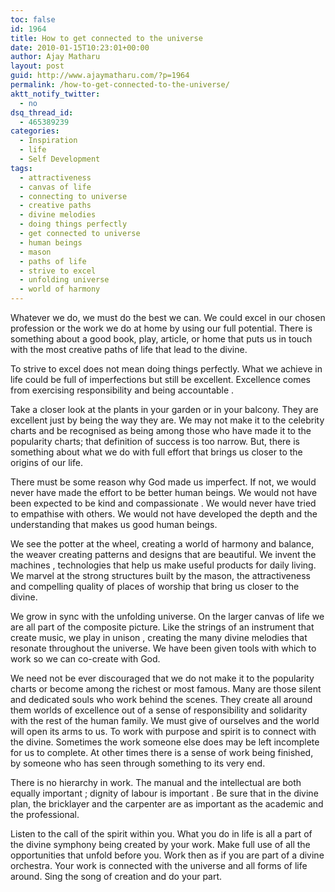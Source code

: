 ```yaml
---
toc: false
id: 1964
title: How to get connected to the universe
date: 2010-01-15T10:23:01+00:00
author: Ajay Matharu
layout: post
guid: http://www.ajaymatharu.com/?p=1964
permalink: /how-to-get-connected-to-the-universe/
aktt_notify_twitter:
  - no
dsq_thread_id:
  - 465389239
categories:
  - Inspiration
  - life
  - Self Development
tags:
  - attractiveness
  - canvas of life
  - connecting to universe
  - creative paths
  - divine melodies
  - doing things perfectly
  - get connected to universe
  - human beings
  - mason
  - paths of life
  - strive to excel
  - unfolding universe
  - world of harmony
---
```

Whatever we do, we must do the best we can. We could excel in our chosen profession or the work we do at home by using our full potential. There is something about a good book, play, article, or home that puts us in touch with the most creative paths of life that lead to the divine.

To strive to excel does not mean doing things perfectly. What we achieve in life could be full of imperfections but still be excellent. Excellence comes from exercising responsibility and being accountable .

Take a closer look at the plants in your garden or in your balcony. They are excellent just by being the way they are. We may not make it to the celebrity charts and be recognised as being among those who have made it to the popularity charts; that definition of success is too narrow. But, there is something about what we do with full effort that brings us closer to the origins of our life.

There must be some reason why God made us imperfect. If not, we would never have made the effort to be better human beings. We would not have been expected to be kind and compassionate . We would never have tried to empathise with others. We would not have developed the depth and the understanding that makes us good human beings.

We see the potter at the wheel, creating a world of harmony and balance, the weaver creating patterns and designs that are beautiful. We invent the machines , technologies that help us make useful products for daily living. We marvel at the strong structures built by the mason, the attractiveness and compelling quality of places of worship that bring us closer to the divine.

We grow in sync with the unfolding universe. On the larger canvas of life we are all part of the composite picture. Like the strings of an instrument that create music, we play in unison , creating the many divine melodies that resonate throughout the universe. We have been given tools with which to work so we can co-create with God.

We need not be ever discouraged that we do not make it to the popularity charts or become among the richest or most famous. Many are those silent and dedicated souls who work behind the scenes. They create all around them worlds of excellence out of a sense of responsibility and solidarity with the rest of the human family. We must give of ourselves and the world will open its arms to us. To work with purpose and spirit is to connect with the divine. Sometimes the work someone else does may be left incomplete for us to complete. At other times there is a sense of work being finished, by someone who has seen through something to its very end.

There is no hierarchy in work. The manual and the intellectual are both equally important ; dignity of labour is important . Be sure that in the divine plan, the bricklayer and the carpenter are as important as the academic and the professional.

Listen to the call of the spirit within you. What you do in life is all a part of the divine symphony being created by your work. Make full use of all the opportunities that unfold before you. Work then as if you are part of a divine orchestra. Your work is connected with the universe and all forms of life around. Sing the song of creation and do your part.
